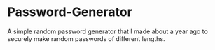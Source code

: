 # Password-Generator
A simple random password generator that I made about a year ago to securely make random passwords of different lengths.
